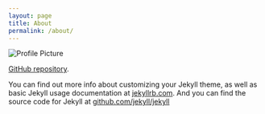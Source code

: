 ```yaml
---
layout: page
title: About
permalink: /about/
---
```


<img src="{{ site.baseurl }}/assets/profile-placeholder.gif" title="Profile Picture" class="profile">

[GitHub repository](https://github.com/DubleDstudy).



You can find out more info about customizing your Jekyll theme, as well as basic Jekyll usage documentation at [jekyllrb.com](http://jekyllrb.com/). And you can find the source code for Jekyll at [github.com/jekyll/jekyll](https://github.com/jekyll/jekyll)

[centrarium]: https://github.com/bencentra/centrarium
[jekyll]: https://github.com/jekyll/jekyll
